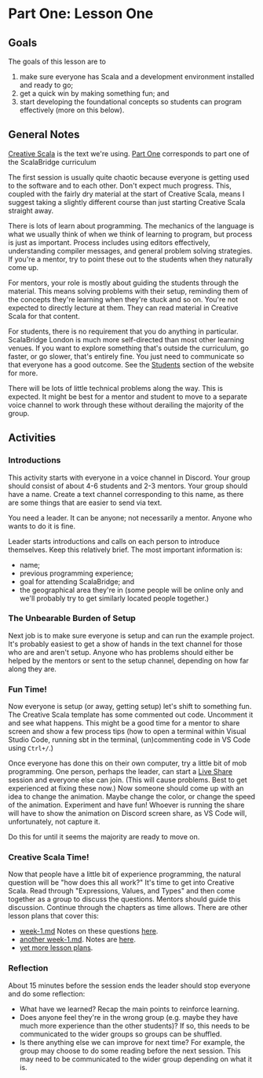 # Part One: Lesson One

## Goals

The goals of this lesson are to 

1. make sure everyone has Scala and a development environment installed and ready to go;
2. get a quick win by making something fun; and
3. start developing the foundational concepts so students can program effectively (more on this below).


## General Notes

[Creative Scala][creative-scala] is the text we're using. [Part One][part-one] corresponds to part one of the ScalaBridge curriculum

The first session is usually quite chaotic because everyone is getting used to the software and to each other. Don't expect much progress. This, coupled with the fairly dry material at the start of Creative Scala, means I suggest taking a slightly different course than just starting Creative Scala straight away.

There is lots of learn about programming. The mechanics of the language is what we usually think of when we think of learning to program, but process is just as important. Process includes using editors effectively, understanding compiler messages, and general problem solving strategies. If you're a mentor, try to point these out to the students when they naturally come up.

For mentors, your role is mostly about guiding the students through the material. This means solving problems with their setup, reminding them of the concepts they're learning when they're stuck and so on. You're not expected to directly lecture at them. They can read material in Creative Scala for that content. 

For students, there is no requirement that you do anything in particular. ScalaBridge London is much more self-directed than most other learning venues. If you want to explore something that's outside the curriculum, go faster, or go slower, that's entirely fine. You just need to communicate so that everyone has a good outcome. See the [Students][students] section of the website for more.

There will be lots of little technical problems along the way. This is expected. It might be best for a mentor and student to move to a separate voice channel to work through these without derailing the majority of the group.


## Activities

### Introductions

This activity starts with everyone in a voice channel in Discord. Your group should consist of about 4-6 students and 2-3 mentors. Your group should have a name. Create a text channel corresponding to this name, as there are some things that are easier to send via text.

You need a leader. It can be anyone; not necessarily a mentor. Anyone who wants to do it is fine.

Leader starts introductions and calls on each person to introduce themselves. Keep this relatively brief. The most important information is:

- name;
- previous programming experience;
- goal for attending ScalaBridge; and
- the geographical area they're in (some people will be online only and we'll probably try to get similarly located people together.)


### The Unbearable Burden of Setup

Next job is to make sure everyone is setup and can run the example project. It's probably easiest to get a show of hands in the text channel for those who are and aren't setup. Anyone who has problems should either be helped by the mentors or sent to the setup channel, depending on how far along they are.


### Fun Time!

Now everyone is setup (or away, getting setup) let's shift to something fun. The Creative Scala template has some commented out code. Uncomment it and see what happens. This might be a good time for a mentor to share screen and show a few process tips (how to open a terminal within Visual Studio Code, running sbt in the terminal, (un)commenting code in VS Code using `Ctrl+/`.)

Once everyone has done this on their own computer, try a little bit of mob programming. One person, perhaps the leader, can start a [Live Share][live-share] session and everyone else can join. (This will cause problems. Best to get experienced at fixing these now.) Now someone should come up with an idea to change the animation. Maybe change the color, or change the speed of the animation. Experiment and have fun! Whoever is running the share will have to show the animation on Discord screen share, as VS Code will, unfortunately, not capture it.

Do this for until it seems the majority are ready to move on.


### Creative Scala Time!

Now that people have a little bit of experience programming, the natural question will be "how does this all work?" It's time to get into Creative Scala. Read through "Expressions, Values, and Types" and then come together as a group to discuss the questions. Mentors should guide this discussion. Continue through the chapters as time allows. There are other lesson plans that cover this:

* [week-1.md](https://github.com/scalabridgelondon/lesson-plans/blob/master/beginner/questions/week-1.md) Notes on these questions [here](https://github.com/scalabridgelondon/lesson-plans/blob/master/beginner/notes/week-1.md).
* [another week-1.md](https://github.com/scalabridgelondon/lesson-plans/blob/master/intermediate/questions/week-1.md). Notes are [here](https://github.com/scalabridgelondon/lesson-plans/blob/master/intermediate/notes/week-1.md).
* [yet more lesson plans](https://github.com/scalabridgelondon/lesson-plans/blob/master/level1/expressions-types-values.md).


### Reflection

About 15 minutes before the session ends the leader should stop everyone and do some reflection:

* What have we learned? Recap the main points to reinforce learning.
* Does anyone feel they're in the wrong group (e.g. maybe they have much more experience than the other students)? If so, this needs to be communicated to the wider groups so groups can be shuffled.
* Is there anything else we can improve for next time? For example, the group may choose to do some reading before the next session. This may need to be communicated to the wider group depending on what it is.

[creative-scala]: https://www.creativescala.org/creative-scala/
[part-one]: https://www.creativescala.org/creative-scala/part-one-introduction.html
[students]: https://www.scalabridgelondon.org/students/
[vs-code-shortcuts]: https://code.visualstudio.com/shortcuts/keyboard-shortcuts-windows.pdf
[live-share]: https://code.visualstudio.com/learn/collaboration/live-share
